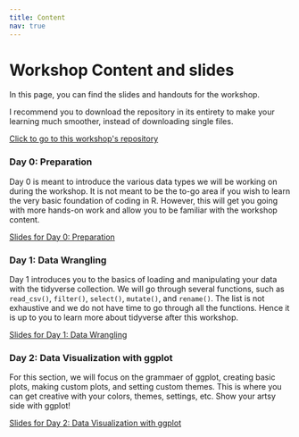 ```yaml
---
title: Content
nav: true
---
```


# Workshop Content and slides

In this page, you can find the slides and handouts for the workshop.

I recommend you to download the repository in its entirety to make your learning much smoother, instead of downloading single files. 

[Click to go to this workshop's repository](https://github.com/winsonfzyang/RWorkshop)



### Day 0: Preparation
Day 0 is meant to introduce the various data types we will be working on during the workshop. It is not meant to be the to-go area if you wish to learn the very basic foundation of coding in R. However, this will get you going with more hands-on work and allow you to be familiar with the workshop content.


[Slides for Day 0: Preparation](https://winsonfzyang.github.io/RWorkshop/slides/Day0_Preparation.html)  



### Day 1: Data Wrangling
Day 1 introduces you to the basics of loading and manipulating your data with the tidyverse collection. We will go through several functions, such as `read_csv()`, `filter()`, `select()`, `mutate()`, and `rename()`. The list is not exhaustive and we do not have time to go through all the functions. Hence it is up to you to learn more about tidyverse after this workshop. 

[Slides for Day 1: Data Wrangling](https://winsonfzyang.github.io/RWorkshop/slides/Day1_Data-wrangling.html)  



### Day 2: Data Visualization with ggplot
For this section, we will focus on the grammaer of ggplot, creating basic plots, making custom plots, and setting custom themes. This is where you can get creative with your colors, themes, settings, etc. Show your artsy side with ggplot!

[Slides for Day 2: Data Visualization with ggplot](https://winsonfzyang.github.io/RWorkshop/slides/Day2_Data-visualization.html)  